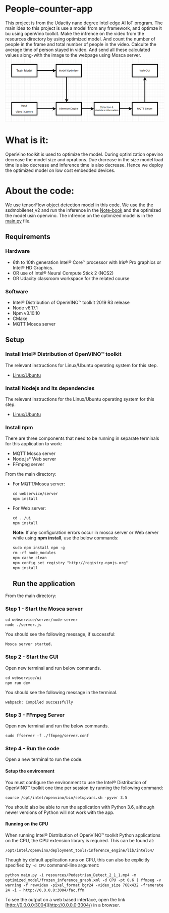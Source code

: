 # People-counter-app
This project is from the Udacity nano degree Intel edge AI IoT program. The main idea to this project is use a model from any framework, and optimze it bu using openVino toolkit. Make the infrence on the video from the resources directory by using optimized model. And count the number of people in the frame and total number of people in the video. Calculte the average time of person stayed in video. And send all these calculated values along-with the image to the webpage using Mosca server.
![DETR](./resources/peopl_counter_design_block.png)
# What is it:
OpenVino toolkit is used to optimize the model. During optimization opevino decrease the model size and oprations. Due drcrease in the size model load time is also decrease and inference time is also decrease. Hence we deploy the optimized model on low cost embedded devices.
# About the code:
We use tensorFlow object detection model in this code. We use the the ssdmobilenet_v2 and run the inference in the 
[Note-book](https://github.com/tensorflow/models/blob/master/research/object_detection/colab_tutorials/inference_from_saved_model_tf2_colab.ipynb) 
and the optimized the model usin openvino. The infrence on the optimized model is in the 
[main.py](https://github.com/Abdulrehmanghani/People-counter-app/blob/main/main.py) file.


## Requirements

### Hardware

* 6th to 10th generation Intel® Core™ processor with Iris® Pro graphics or Intel® HD Graphics.
* OR use of Intel® Neural Compute Stick 2 (NCS2)
* OR Udacity classroom workspace for the related course

### Software

*   Intel® Distribution of OpenVINO™ toolkit 2019 R3 release
*   Node v6.17.1
*   Npm v3.10.10
*   CMake
*   MQTT Mosca server
  
        
## Setup

### Install Intel® Distribution of OpenVINO™ toolkit

The relevant instructions for Linux/Ubuntu operating system for this step.

- [Linux/Ubuntu](./linux-setup.md)

### Install Nodejs and its dependencies

The relevant instructions for the Linux/Ubuntu operating system for this step.

- [Linux/Ubuntu](./linux-setup.md)

### Install npm

There are three components that need to be running in separate terminals for this application to work:

-   MQTT Mosca server 
-   Node.js* Web server
-   FFmpeg server
     
From the main directory:

* For MQTT/Mosca server:
   ```
   cd webservice/server
   npm install
   ```

* For Web server:
  ```
  cd ../ui
  npm install
  ```
  **Note:** If any configuration errors occur in mosca server or Web server while using **npm install**, use the below commands:
   ```
   sudo npm install npm -g 
   rm -rf node_modules
   npm cache clean
   npm config set registry "http://registry.npmjs.org"
   npm install
   ```
   ## Run the application

From the main directory:

### Step 1 - Start the Mosca server

```
cd webservice/server/node-server
node ./server.js
```

You should see the following message, if successful:
```
Mosca server started.
```

### Step 2 - Start the GUI

Open new terminal and run below commands.
```
cd webservice/ui
npm run dev
```

You should see the following message in the terminal.
```
webpack: Compiled successfully
```

### Step 3 - FFmpeg Server

Open new terminal and run the below commands.
```
sudo ffserver -f ./ffmpeg/server.conf
```

### Step 4 - Run the code

Open a new terminal to run the code. 

#### Setup the environment

You must configure the environment to use the Intel® Distribution of OpenVINO™ toolkit one time per session by running the following command:
```
source /opt/intel/openvino/bin/setupvars.sh -pyver 3.5
```

You should also be able to run the application with Python 3.6, although newer versions of Python will not work with the app.

#### Running on the CPU

When running Intel® Distribution of OpenVINO™ toolkit Python applications on the CPU, the CPU extension library is required. This can be found at: 

```
/opt/intel/openvino/deployment_tools/inference_engine/lib/intel64/
```

Though by default application runs on CPU, this can also be explicitly specified by ```-d CPU``` command-line argument:

```
python main.py -i resources/Pedestrian_Detect_2_1_1.mp4 -m optimized_model/frozen_inference_graph.xml -d CPU -pt 0.6 | ffmpeg -v warning -f rawvideo -pixel_format bgr24 -video_size 768x432 -framerate 24 -i - http://0.0.0.0:3004/fac.ffm
```
To see the output on a web based interface, open the link [http://0.0.0.0:3004](http://0.0.0.0:3004/) in a browser.

